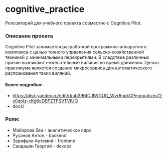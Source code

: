 # cognitive_practice
Репозиторий для учебного проекта совместно с Cognitive Pilot.
### Описание проекта
Cognitive Pilot занимается разработкой программно-аппаратного комплекса с целью точного управления сельско-хозяйственной техникой с минимальными перекрытиями. В следствие различных причин возникают нежелательные виляния во время движения. Целью практикума является создание микросервиса для автоматического распознования таких виляний.
#### Более подробно:
- https://disk.yandex.ru/edit/d/ub396tCJIWGUG_Wvr6npkCPegnqahzm72s0qoIz-cKg6cDBFZTFSVTVIUQ
- docs/
### Роли:
- Майорова Ева - аналитическое ядро
- Русанов Антон - backend
- Зарифьян Артемий - frontend
- Сандацян Георгий - devops
